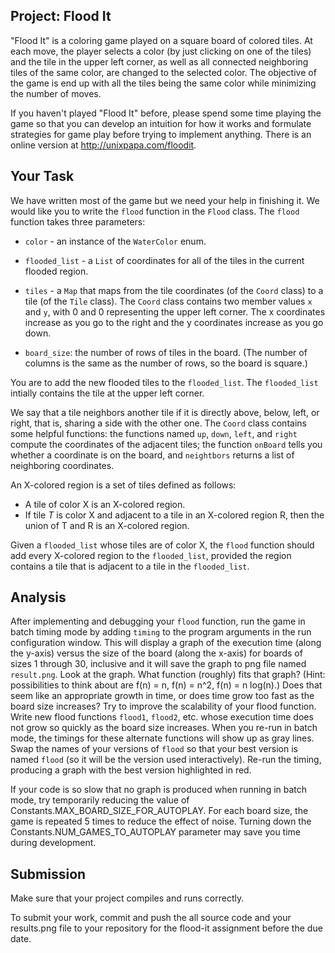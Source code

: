 Project: Flood It
-----------------

"Flood It" is a coloring game played on a square board of colored
tiles. At each move, the player selects a color (by just clicking on
one of the tiles) and the tile in the upper left corner, as well as
all connected neighboring tiles of the same color, are changed to the
selected color. The objective of the game is end up with all the tiles
being the same color while minimizing the number of moves.

If you haven't played "Flood It" before, please spend some time
playing the game so that you can develop an intuition for how it works
and formulate strategies for game play before trying to implement
anything. There is an online version at http://unixpapa.com/floodit.


Your Task
---------

We have written most of the game but we need your help in finishing
it. We would like you to write the `flood` function in the
`Flood` class. The `flood` function takes three parameters:

* `color` - an instance of the `WaterColor` enum.

* `flooded_list` - a `List` of coordinates for all of the tiles
   in the current flooded region.

* `tiles` - a `Map` that maps from the tile coordinates (of the
   `Coord` class) to a tile (of the `Tile` class).  The `Coord` class
   contains two member values `x` and `y`, with 0 and 0 representing
   the upper left corner. The x coordinates increase as you go to the
   right and the y coordinates increase as you go down.

* `board_size`: the number of rows of tiles in the board.  (The number
   of columns is the same as the number of rows, so the board is
   square.)

You are to add the new flooded tiles to the `flooded_list`. The
`flooded_list` intially contains the tile at the upper left corner.

We say that a tile neighbors another tile if it is directly above,
below, left, or right, that is, sharing a side with the other one. The
`Coord` class contains some helpful functions: the functions named
`up`, `down`, `left`, and `right` compute the coordinates of the
adjacent tiles; the function `onBoard` tells you whether a coordinate
is on the board, and `neightbors` returns a list of neighboring
coordinates.

An X-colored region is a set of tiles defined as follows:
* A tile of color X is an X-colored region.
* If tile $T$ is color X and adjacent to
  a tile in an X-colored region R, then the union of T and R
   is an X-colored region.

Given a `flooded_list` whose tiles are of color X, the `flood`
function should add every X-colored region to the `flooded_list`,
provided the region contains a tile that is adjacent to a tile in the
`flooded_list`.


Analysis
--------

After implementing and debugging your `flood` function, run the game
in batch timing mode by adding `timing` to the program arguments in
the run configuration window. This will display a graph of the
execution time (along the y-axis) versus the size of the board (along
the x-axis) for boards of sizes 1 through 30, inclusive and it will
save the graph to png file named `result.png`.  Look at the
graph. What function (roughly) fits that graph?  (Hint: possibilities
to think about are f(n) = n, f(n) = n^2, f(n) = n log(n).)  Does that
seem like an appropriate growth in time, or does time grow too fast as
the board size increases?  Try to improve the scalability of your
flood function. Write new flood functions `flood1`, `flood2`,
etc. whose execution time does not grow so quickly as the board size
increases. When you re-run in batch mode, the timings for these
alternate functions will show up as gray lines. Swap the names of your
versions of `flood` so that your best version is named `flood` (so it
will be the version used interactively).  Re-run the timing, producing
a graph with the best version highlighted in red.

If your code is so slow that no graph is produced when running in
batch mode, try temporarily reducing the value of
Constants.MAX_BOARD_SIZE_FOR_AUTOPLAY. For each board size, the game
is repeated 5 times to reduce the effect of noise. Turning down the
Constants.NUM_GAMES_TO_AUTOPLAY parameter may save you time during
development.


Submission
----------

Make sure that your project compiles and runs correctly.

To submit your work, commit and push the all source code and your
results.png file to your repository for the flood-it assignment before
the due date.


